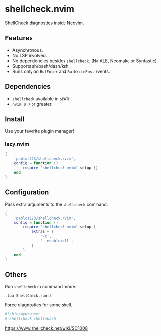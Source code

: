 # shellcheck.nvim
ShellCheck diagnostics inside Neovim.

## Features
- Asynchronous.
- No LSP involved.
- No dependencies besides `shellcheck`. (No ALE, Neomake or Syntastic)
- Supports sh/bash/dash/ksh.
- Runs only on `BufEnter` and `BufWritePost` events.

## Dependencies
- `shellcheck` available in `$PATH`.
- `nvim 0.7` or greater.

## Install

Use your favorite plugin manager!

### lazy.nvim
```lua
{
    'pablos123/shellcheck.nvim',
    config = function ()
        require 'shellcheck-nvim'.setup {}
    end
}
```

## Configuration

Pass extra arguments to the `shellcheck` command.
```lua
{
    'pablos123/shellcheck.nvim',
    config = function ()
        require 'shellcheck-nvim'.setup {
            extras = {
                '-x',
                '--enable=all',
            }
        }
    end
}
```

## Others
Run `shellcheck` in command mode.

```c
:lua ShellCheck.run()
```

Force diagnostics for some shell.
```bash
#!/bin/mywrapper
# shellcheck shell=bash
```
https://www.shellcheck.net/wiki/SC1008
